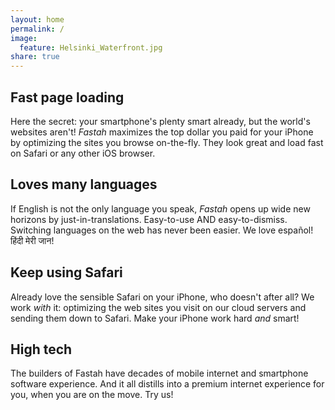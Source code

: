 ```yaml
---
layout: home
permalink: /
image:
  feature: Helsinki_Waterfront.jpg
share: true
---
```


<div class="tiles">

<div class="tile">
  <h2 class="post-title">Fast page loading</h2>
  <p class="post-excerpt">Here the secret: your smartphone's plenty smart already, but the world's websites aren't! <em>Fastah</em> maximizes the top dollar you paid for your iPhone by optimizing the sites you browse on-the-fly. They look great and load fast on Safari or any other iOS browser.</p>
</div><!-- /.tile -->

<div class="tile">
  <h2 class="post-title">Loves many languages</h2>
  <p class="post-excerpt">If English is not the only language you speak, <em>Fastah</em> opens up wide new horizons by just-in-translations. Easy-to-use AND easy-to-dismiss. Switching languages on the web has never been easier. We love español! हिंदी मेरी जान!</p>
</div><!-- /.tile -->

<div class="tile">
  <h2 class="post-title">Keep using Safari</h2>
  <p class="post-excerpt">Already love the sensible Safari on your iPhone, who doesn't after all? We work <em>with</em> it: optimizing the web sites you visit on our cloud servers and sending them down to Safari. Make your iPhone work hard <em>and</em> smart!</p>
</div><!-- /.tile -->

<div class="tile">
  <h2 class="post-title">High tech</h2>
  <p class="post-excerpt">The builders of Fastah have decades of mobile internet and smartphone software experience. And it all distills into a premium internet experience for you, when you are on the move. Try us!</p>
</div><!-- /.tile -->

</div><!-- /.tiles -->